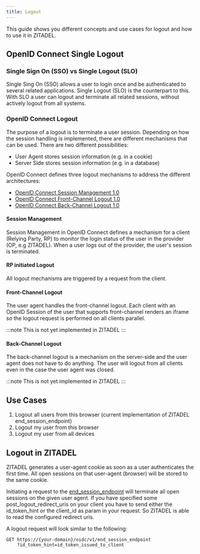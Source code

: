 ```yaml
---
title: Logout
---
```


This guide shows you different concepts and use cases for logout and how to use it in ZITADEL.

## OpenID Connect Single Logout 

### Single Sign On (SSO) vs Single Logout (SLO)

Single Sing On (SSO) allows a user to login once and be authenticated to several related applications.
Single Logout (SLO) is the counterpart to this. With SLO a user can logout and terminate all related sessions, without actively logout from all systems.

### OpenID Connect Logout

The purpose of a logout is to terminate a user session. 
Depending on how the session handling is implemented, there are different mechanisms that can be used.
There are two different possibilities:
- User Agent stores session information (e.g. in a cookie)
- Server Side stores session information (e.g. in a database)

OpenID Connect defines three logout mechanisms to address the different architectures:
- [OpenID Connect Session Management 1.0](https://openid.net/specs/openid-connect-session-1_0.html)
- [OpenID Connect Front-Channel Logout 1.0](https://openid.net/specs/openid-connect-frontchannel-1_0.html)
- [OpenID Connect Back-Channel Logout 1.0](https://openid.net/specs/openid-connect-backchannel-1_0.html)

#### Session Management

Session Management in OpenID Connect defines a mechanism for a client (Relying Party, RP) to monitor the login status of the user in the provider (OP, e.g ZITADEL).
When a user logs out of the provider, the user's session is terminated.

#### RP initiated Logout

All logout mechanisms are triggered by a request from the client.

#### Front-Channel Logout

The user agent handles the front-channel logout. 
Each client with an OpenID Session of the user that supports front-channel renders an iframe so the logout request is performed on all clients parallel.

:::note
This is not yet implemented in ZITADEL
:::

#### Back-Channel Logout

The back-channel logout is a mechanism on the server-side and the user agent does not have to do anything.
The user will logout from all clients even in the case the user agent was closed.

:::note
This is not yet implemented in ZITADEL
:::

## Use Cases

1. Logout all users from this browser (current implementation of ZITADEL end_session_endpoint)
2. Logout my user from this browser
3. Logout my user from all devices

## Logout in ZITADEL

ZITADEL generates a user-agent cookie as soon as a user authenticates the first time. 
All open sessions on that user-agent (browser) will be stored to the same cookie.

Initiating a request to the [end_session_endpoint](../../apis/openidoauth/endpoints#end_session_endpoint) will terminate all open sessions on the given user agent.
If you have specified some post_logout_redirect_uris on your client you have to send either the id_token_hint or the client_id as param in your request.
So ZITADEL is able to read the configured redirect uris.

A logout request will look similar to the following:
```
GET https://{your-domain}/oidc/v1/end_session_endpoint
    ?id_token_hint=id_token_issued_to_client
```


